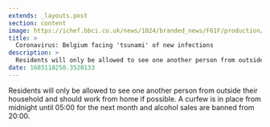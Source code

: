 ```yaml
--- 
extends: _layouts.post 
section: content 
image: https://ichef.bbci.co.uk/news/1024/branded_news/F61F/production/_114970036_063903643.jpg 
title: > 
  Coronavirus: Belgium facing 'tsunami' of new infections 
description: > 
  Residents will only be allowed to see one another person from outside their household and should work from home if possible.A curfew is in place from midnight until 05:00 for the next month and alcohol sales are banned from 20:00. 
date: 1603118250.3520133 
--- 
```

<div><p>Residents will only be allowed to see one another person from outside their household and should work from home if possible. A curfew is in place from midnight until 05:00 for the next month and alcohol sales are banned from 20:00.</p></div>